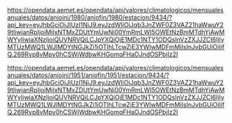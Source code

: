 https://opendata.aemet.es/opendata/api/valores/climatologicos/mensualesanuales/datos/anioini/1980/aniofin/1980/estacion/9434/?api_key=eyJhbGciOiJIUzI1NiJ9.eyJzdWIiOiJqb3JnZWF0Z3VAZ21haWwuY29tIiwianRpIjoiMjIxNTMxZDUtYmUwNi00YmRmLWI5OWEtNzBmMTdhYjAwMWYyIiwiaXNzIjoiQUVNRVQiLCJpYXQiOjE1MDc1NTY1ODQsInVzZXJJZCI6IjIyMTUzMWQ1LWJlMDYtNGJkZi1iOTlhLTcwZjE3YWIwMDFmMiIsInJvbGUiOiIifQ.269Ryp8vMpy0hCSWjWdbwKHGomqFHaOJndOSPbjIz2I

https://opendata.aemet.es/opendata/api/valores/climatologicos/mensualesanuales/datos/anioini/1951/aniofin/1951/estacion/9434/?api_key=eyJhbGciOiJIUzI1NiJ9.eyJzdWIiOiJqb3JnZWF0Z3VAZ21haWwuY29tIiwianRpIjoiMjIxNTMxZDUtYmUwNi00YmRmLWI5OWEtNzBmMTdhYjAwMWYyIiwiaXNzIjoiQUVNRVQiLCJpYXQiOjE1MDc1NTY1ODQsInVzZXJJZCI6IjIyMTUzMWQ1LWJlMDYtNGJkZi1iOTlhLTcwZjE3YWIwMDFmMiIsInJvbGUiOiIifQ.269Ryp8vMpy0hCSWjWdbwKHGomqFHaOJndOSPbjIz2I
